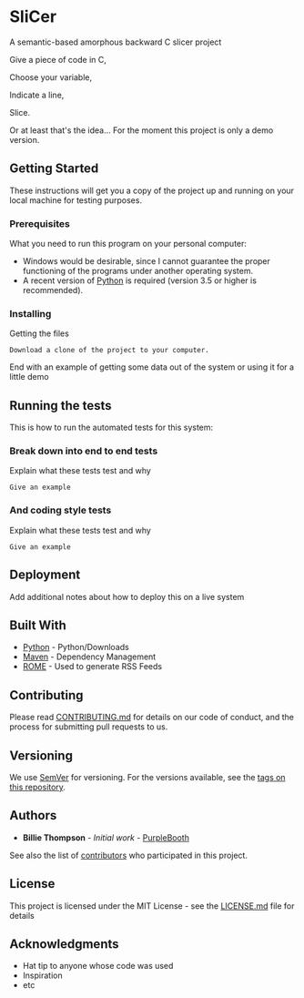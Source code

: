 # SliCer
A semantic-based amorphous backward C slicer project

Give a piece of code in C,

Choose your variable,

Indicate a line,

Slice.


Or at least that's the idea... For the moment this project is only a demo version.

## Getting Started

These instructions will get you a copy of the project up and running on your local machine for testing purposes.

### Prerequisites

What you need to run this program on your personal computer:

- Windows would be desirable, since I cannot guarantee the proper functioning of the programs under another operating system.
- A recent version of [Python](https://www.python.org/downloads/) is required (version 3.5 or higher is recommended). 



### Installing

Getting the files

```
Download a clone of the project to your computer.
```

End with an example of getting some data out of the system or using it for a little demo

## Running the tests

This is how to run the automated tests for this system: 

### Break down into end to end tests

Explain what these tests test and why

```
Give an example
```

### And coding style tests

Explain what these tests test and why

```
Give an example
```

## Deployment

Add additional notes about how to deploy this on a live system

## Built With

* [Python](https://www.python.org/downloads/) - Python/Downloads
* [Maven](https://maven.apache.org/) - Dependency Management
* [ROME](https://rometools.github.io/rome/) - Used to generate RSS Feeds

## Contributing

Please read [CONTRIBUTING.md](https://gist.github.com/PurpleBooth/b24679402957c63ec426) for details on our code of conduct, and the process for submitting pull requests to us.

## Versioning

We use [SemVer](http://semver.org/) for versioning. For the versions available, see the [tags on this repository](https://github.com/your/project/tags). 

## Authors

* **Billie Thompson** - *Initial work* - [PurpleBooth](https://github.com/PurpleBooth)

See also the list of [contributors](https://github.com/your/project/contributors) who participated in this project.

## License

This project is licensed under the MIT License - see the [LICENSE.md](LICENSE.md) file for details

## Acknowledgments

* Hat tip to anyone whose code was used
* Inspiration
* etc

